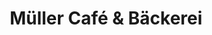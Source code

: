 ---
title: "Müller Café & Bäckerei"
url: /muenchen/mueller-cafe-und-baeckerei-erika-mann-strasse/
shop: Bäckerei
---